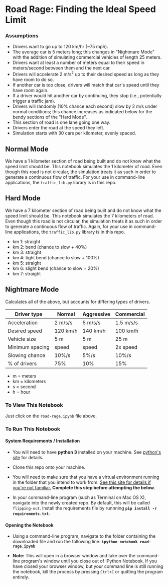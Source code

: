 
# Road Rage: Finding the Ideal Speed Limit
### Assumptions
* Drivers want to go up to 120 km/hr (~75 mph).
* The average car is 5 meters long; this changes in "Nightmare Mode" with the addition of simulating commercial vehicles of length 25 meters.
* Drivers want at least a number of meters equal to their speed in meters/second between them and the next car.
* Drivers will accelerate 2 m/s<sup>2</sup> up to their desired speed as long as they have room to do so.
* If another car is too close, drivers will match that car's speed until they have room again.
* If a driver would hit another car by continuing, they stop (i.e., potentially trigger a traffic jam).
* Drivers will randomly (10% chance each second) slow by 2 m/s under normal conditions; this chance increases as indicated below for the bendy sections of the "Hard Mode".
* This section of road is one lane going one way.
* Drivers enter the road at the speed they left.
* Simulation starts with 30 cars per kilometer, evenly spaced.

## Normal Mode
We have a 1 kilometer section of road being built and do not know what the speed limit should be. This notebook simulates the 1 kilometer of road. Even though this road is not circular, the simulation treats it as such in order to generate a continuous flow of traffic. For your use in command-line applications, the `traffic_lib.py` library is in this repo.

## Hard Mode
We have a 7 kilometer section of road being built and do not know what the speed limit should be. This notebook simulates the 7 kilometers of road. Even though this road is not circular, the simulation treats it as such in order to generate a continuous flow of traffic. Again, for your use in command-line applications, the `traffic_lib.py` library is in this repo.
 * km 1: straight
 * km 2: bend (chance to slow + 40%)
 * km 3: straight
 * km 4: tight bend (chance to slow + 100%)
 * km 5: straight
 * km 6: slight bend (chance to slow + 20%)
 * km 7: straight

## Nightmare Mode

Calculates all of the above, but accounts for differing types of drivers.

Driver type      | Normal   | Aggressive | Commercial
-----------------|----------|------------|------------
Acceleration     | 2 m/s/s  | 5 m/s/s    | 1.5 m/s/s
Desired speed    | 120 km/h | 140 km/h   | 100 km/h
Vehicle size     | 5 m      | 5 m        | 25 m
Minimum spacing  | speed    | speed      | 2x speed
Slowing chance   | 10%/s    | 5%/s       | 10%/s
% of drivers     | 75%      | 10%        | 15%

* m = meters
* km = kilometers
* s = second
* h = hour

### To View This Notebook
Just click on the `road-rage.ipynb` file above.

### To Run This Notebook
#### System Requirements / Installation

* You will need to have **python&nbsp;3** installed on your machine. See [python's site](https://www.python.org/) for details.

* Clone this repo onto your machine.

* You will need to make sure that you have a virtual environment running in the folder that you intend to work from. [See this site for details if you're not familiar.](http://docs.python-guide.org/en/latest/dev/virtualenvs/) **Complete this step before attempting the below.**

* In your command-line program (such as Terminal on Mac&nbsp;OS&nbsp;X), navigate into the newly created repo. By default, this will be called `flipping-out`. Install the requirements file by runnning **`pip install -r requirements.txt`**.

#### Opening the Notebook
* Using a command-line program, navigate to the folder containing the downloaded file and run the following line: **`ipython notebook road-rage.ipynb`**

* **Note:** This will open in a browser window and take over the command-line program's window until you close out of IPython Notebook. If you have closed your browser window, but your command line is still running the notebook, kill the process by pressing `Ctrl+C` or quitting the program entirely.
